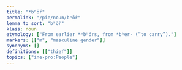 ```yaml
---
title: "*bʰṓr"
permalink: "/pie/noun/bʰṓr"
lemma_to_sort: "bʰṓr"
klass: noun
etymology: ["From earlier **bʰórs, from *bʰer- (“to carry”)."]
markers: [["m", "masculine gender"]]
synonyms: []
definitions: [["thief"]]
topics: ["ine-pro:People"]
---
```

